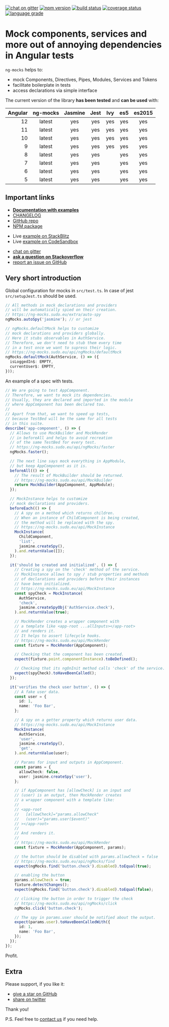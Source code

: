 [![chat on gitter](https://img.shields.io/gitter/room/ike18t/ng-mocks)](https://gitter.im/ng-mocks/community)
[![npm version](https://img.shields.io/npm/v/ng-mocks)](https://www.npmjs.com/package/ng-mocks)
[![build status](https://img.shields.io/circleci/build/github/ike18t/ng-mocks/master)](https://app.circleci.com/pipelines/github/ike18t/ng-mocks?branch=master)
[![coverage status](https://img.shields.io/coveralls/github/ike18t/ng-mocks/master)](https://coveralls.io/github/ike18t/ng-mocks?branch=master)
[![language grade](https://img.shields.io/lgtm/grade/javascript/g/ike18t/ng-mocks)](https://lgtm.com/projects/g/ike18t/ng-mocks/context:javascript)

# Mock components, services and more out of annoying dependencies in Angular tests

`ng-mocks` helps to:

- mock Components, Directives, Pipes, Modules, Services and Tokens
- facilitate boilerplate in tests
- access declarations via simple interface

The current version of the library **has been tested** and **can be used** with:

| Angular | ng-mocks | Jasmine | Jest | Ivy | es5 | es2015 |
| ------: | :------: | :-----: | :--: | :-: | :-: | :----: |
|      12 |  latest  |   yes   | yes  | yes | yes |  yes   |
|      11 |  latest  |   yes   | yes  | yes | yes |  yes   |
|      10 |  latest  |   yes   | yes  | yes | yes |  yes   |
|       9 |  latest  |   yes   | yes  | yes | yes |  yes   |
|       8 |  latest  |   yes   | yes  |     | yes |  yes   |
|       7 |  latest  |   yes   | yes  |     | yes |  yes   |
|       6 |  latest  |   yes   | yes  |     | yes |  yes   |
|       5 |  latest  |   yes   | yes  |     | yes |  yes   |

## Important links

- **[Documentation with examples](https://ng-mocks.sudo.eu)**
- [CHANGELOG](https://github.com/ike18t/ng-mocks/blob/master/CHANGELOG.md)
- [GitHub repo](https://github.com/ike18t/ng-mocks)
- [NPM package](https://www.npmjs.com/package/ng-mocks)

* Live [example on StackBlitz](https://stackblitz.com/github/ng-mocks/examples?file=src/test.spec.ts)
* Live [example on CodeSandbox](https://codesandbox.io/s/github/ng-mocks/examples?file=/src/test.spec.ts)

- [chat on gitter](https://gitter.im/ng-mocks/community)
- **[ask a question on Stackoverflow](https://stackoverflow.com/questions/ask?tags=ng-mocks%20angular%20testing%20mocking)**
- [report an issue on GitHub](https://github.com/ike18t/ng-mocks/issues/new)

## Very short introduction

Global configuration for mocks in `src/test.ts`.
In case of jest `src/setupJest.ts` should be used.

```ts title="src/test.ts"
// All methods in mock declarations and providers
// will be automatically spied on their creation.
// https://ng-mocks.sudo.eu/extra/auto-spy
ngMocks.autoSpy('jasmine'); // or jest

// ngMocks.defaultMock helps to customize
// mock declarations and providers globally.
// Here it stubs observables in AuthService.
// Therefore, we don't need to stub them every time
// in a test once we want to supress their logic.
// https://ng-mocks.sudo.eu/api/ngMocks/defaultMock
ngMocks.defaultMock(AuthService, () => ({
  isLoggedIn$: EMPTY,
  currentUser$: EMPTY,
}));
```

An example of a spec with tests.

```ts title="src/app.component.spec.ts"
// We are going to test AppComponent.
// Therefore, we want to mock its dependencies.
// Usually, they are declared and imported in the module
// where AppComponent has been declared too.
//
// Apart from that, we want to speed up tests,
// because TestBed will be the same for all tests
// in this suite.
describe('app-component', () => {
  // Allows to use MockBuilder and MockRender
  // in beforeAll and helps to avoid recreation
  // of the same TestBed for every test.
  // https://ng-mocks.sudo.eu/api/ngMocks/faster
  ngMocks.faster();

  // The next line says mock everything in AppModule,
  // but keep AppComponent as it is.
  beforeAll(() => {
    // The result of MockBuilder should be returned.
    // https://ng-mocks.sudo.eu/api/MockBuilder
    return MockBuilder(AppComponent, AppModule);
  });

  // MockInstance helps to customize
  // mock declarations and providers.
  beforeEach(() => {
    // A spy on a method which returns children.
    // When an instance of ChildComponent is being created,
    // the method will be replaced with the spy.
    // https://ng-mocks.sudo.eu/api/MockInstance
    MockInstance(
      ChildComponent,
      'list',
      jasmine.createSpy(),
    ).and.returnValue([]);
  });

  it('should be created and initialized', () => {
    // Creating a spy on the 'check' method of the service.
    // MockInstance allows to spy / stub properties and methods
    // of declarations and providers before their instances
    // have been initialized.
    // https://ng-mocks.sudo.eu/api/MockInstance
    const spyCheck = MockInstance(
      AuthService,
      'check',
      jasmine.createSpyObj('AuthService.check'),
    ).and.returnValue(true);

    // MockRender creates a wrapper component with
    // a template like <app-root ...allInputs></app-root>
    // and renders it.
    // It helps to assert lifecycle hooks.
    // https://ng-mocks.sudo.eu/api/MockRender
    const fixture = MockRender(AppComponent);

    // Checking that the component has been created.
    expect(fixture.point.componentInstance).toBeDefined();

    // Checking that its ngOnInit method calls 'check' of the service.
    expect(spyCheck).toHaveBeenCalled();
  });

  it('verifies the check user button', () => {
    // A fake user data.
    const user = {
      id: 1,
      name: 'Foo Bar',
    };

    // A spy on a getter property which returns user data.
    // https://ng-mocks.sudo.eu/api/MockInstance
    MockInstance(
      AuthService,
      'user',
      jasmine.createSpy(),
      'get',
    ).and.returnValue(user);

    // Params for input and outputs in AppComponent.
    const params = {
      allowCheck: false,
      user: jasmine.createSpy('user'),
    };

    // if AppComponent has [allowCheck] is an input and
    // (user) is an output, then MockRender creates
    // a wrapper component with a template like:
    //
    // <app-root
    //   [allowCheck]="params.allowCheck"
    //   (user)="params.user($event)"
    // ></app-root>
    //
    // And renders it.
    //
    // https://ng-mocks.sudo.eu/api/MockRender
    const fixture = MockRender(AppComponent, params);

    // the button should be disabled with params.allowCheck = false
    // https://ng-mocks.sudo.eu/api/ngMocks/find
    expect(ngMocks.find('button.check').disabled).toEqual(true);

    // enabling the button
    params.allowCheck = true;
    fixture.detectChanges();
    expect(ngMocks.find('button.check').disabled).toEqual(false);

    // clicking the button in order to trigger the check
    // https://ng-mocks.sudo.eu/api/ngMocks/click
    ngMocks.click('button.check');

    // The spy in params.user should be notified about the output.
    expect(params.user).toHaveBeenCalledWith({
      id: 1,
      name: 'Foo Bar',
    });
  });
});
```

Profit.

## Extra

Please support, if you like it:

- [give a star on GitHub](https://github.com/ike18t/ng-mocks)
- [share on twitter](https://twitter.com/intent/tweet?text=Check%20ng-mocks%20package%20%23angular%20%23testing%20%23mocking&url=https%3A%2F%2Fgithub.com%2Fike18t%2Fng-mocks)

Thank you!

P.S. Feel free to [contact us](https://ng-mocks.sudo.eu/need-help) if you need help.
